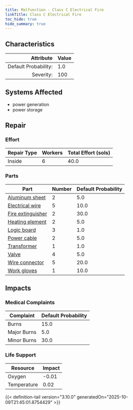 ```yaml
---
title: Malfunction - Class C Electrical Fire
linkTitle: Class C Electrical Fire
toc_hide: true
hide_summary: true
---
```

<!-- This is generated by the MarsSim HelpGenertor, do not edit. -->

## Characteristics

| Attribute      | Value |
|--------:|:------|
|Default Probability:|1.0|
|Severity:|100|

## Systems Affected 
- power generation
- power storage

## Repair

### Effort
|Repair Type|Workers|Total Effort (sols)|
|---|---|---|
|Inside|6|40.0|

### Parts
|Part|Number|Default Probability|
|---|---|---|
|[Aluminum sheet](/docs/definitions/part/aluminum-sheet)|2|5.0|
|[Electrical wire](/docs/definitions/part/electrical-wire)|5|10.0|
|[Fire extinguisher](/docs/definitions/part/fire-extinguisher)|2|30.0|
|[Heating element](/docs/definitions/part/heating-element)|2|5.0|
|[Logic board](/docs/definitions/part/logic-board)|3|1.0|
|[Power cable](/docs/definitions/part/power-cable)|2|5.0|
|[Transformer](/docs/definitions/part/transformer)|1|1.0|
|[Valve](/docs/definitions/part/valve)|4|5.0|
|[Wire connector](/docs/definitions/part/wire-connector)|5|20.0|
|[Work gloves](/docs/definitions/part/work-gloves)|1|10.0|

## Impacts

### Medical Complaints
|Complaint|Default Probability|
|---|---|
|Burns|15.0|
|Major Burns|5.0|
|Minor Burns|30.0|

### Life Support
|Resource|Impact|
|---|---|
|Oxygen|-0.01|
|Temperature|0.02|


{{< definition-tail version="3.10.0" generatedOn="2025-10-09T21:45:01.8754429" >}}

